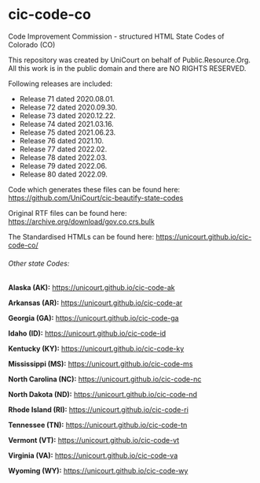 # cic-code-co
Code Improvement Commission - structured HTML State Codes of Colorado (CO)

This repository was created by UniCourt on behalf of Public.Resource.Org. All this work is in the public domain and there are NO RIGHTS RESERVED.

Following releases are included:

 * Release 71 dated 2020.08.01.
 * Release 72 dated 2020.09.30.
 * Release 73 dated 2020.12.22.
 * Release 74 dated 2021.03.16.
 * Release 75 dated 2021.06.23.
 * Release 76 dated 2021.10.
 * Release 77 dated 2022.02.
 * Release 78 dated 2022.03.
 * Release 79 dated 2022.06.
 * Release 80 dated 2022.09.

Code which generates these files can be found here: https://github.com/UniCourt/cic-beautify-state-codes

Original RTF files can be found here: https://archive.org/download/gov.co.crs.bulk

The Standardised HTMLs can be found here: https://unicourt.github.io/cic-code-co/

 ###### Other state Codes:


 **Alaska (AK):** https://unicourt.github.io/cic-code-ak

 **Arkansas (AR):** https://unicourt.github.io/cic-code-ar

 **Georgia (GA):** https://unicourt.github.io/cic-code-ga
 
 **Idaho (ID):** https://unicourt.github.io/cic-code-id
 
 **Kentucky (KY):** https://unicourt.github.io/cic-code-ky
 
 **Mississippi (MS):** https://unicourt.github.io/cic-code-ms
 
 **North Carolina (NC):** https://unicourt.github.io/cic-code-nc

 **North Dakota (ND):** https://unicourt.github.io/cic-code-nd

 **Rhode Island (RI):** https://unicourt.github.io/cic-code-ri
 
 **Tennessee (TN):** https://unicourt.github.io/cic-code-tn
 
 **Vermont (VT):** https://unicourt.github.io/cic-code-vt  

 **Virginia (VA):** https://unicourt.github.io/cic-code-va

 **Wyoming (WY):** https://unicourt.github.io/cic-code-wy



